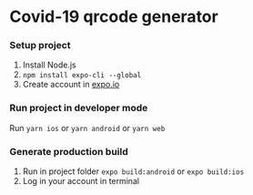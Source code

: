 # Covid-19 qrcode generator


### Setup project

1. Install Node.js
2. `npm install expo-cli --global`
3. Create account in [expo.io](expo.io)

### Run project in developer mode

Run `yarn ios` or `yarn android` or `yarn web`


### Generate production build

1. Run in project folder `expo build:android` or `expo build:ios`
2. Log in your account in terminal
